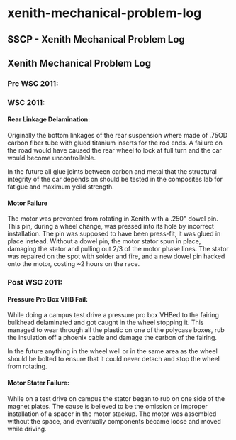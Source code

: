 # xenith-mechanical-problem-log

## SSCP - Xenith Mechanical Problem Log

## Xenith Mechanical Problem Log

### Pre WSC 2011:

### WSC 2011:

#### Rear Linkage Delamination:

Originally the bottom linkages of the rear suspension where made of .75OD carbon fiber tube with glued titanium inserts for the rod ends. A failure on the road would have caused the rear wheel to lock at full turn and the car would become uncontrollable.

In the future all glue joints between carbon and metal that the structural integrity of the car depends on should be tested in the composites lab for fatigue and maximum yeild strength.&#x20;

#### Motor Failure

The motor was prevented from rotating in Xenith with a .250" dowel pin. This pin, during a wheel change, was pressed into its hole by incorrect installation. The pin was supposed to have been press-fit, it was glued in place instead. Without a dowel pin, the motor stator spun in place, damaging the stator and pulling out 2/3 of the motor phase lines. The stator was repaired on the spot with solder and fire, and a new dowel pin hacked onto the motor, costing \~2 hours on the race.

### Post WSC 2011:

#### Pressure Pro Box VHB Fail:

While doing a campus test drive a pressure pro box VHBed to the fairing bulkhead delaminated and got caught in the wheel stopping it. This managed to wear through all the plastic on one of the polycase boxes, rub the insulation off a phoenix cable and damage the carbon of the fairing.&#x20;

In the future anything in the wheel well or in the same area as the wheel should be bolted to ensure that it could never detach and stop the wheel from rotating.&#x20;

#### Motor Stater Failure:

While on a test drive on campus the stator began to rub on one side of the magnet plates. The cause is believed to be the omission or improper installation of a spacer in the motor stackup. The motor was assembled without the space, and eventually components became loose and moved while driving.
